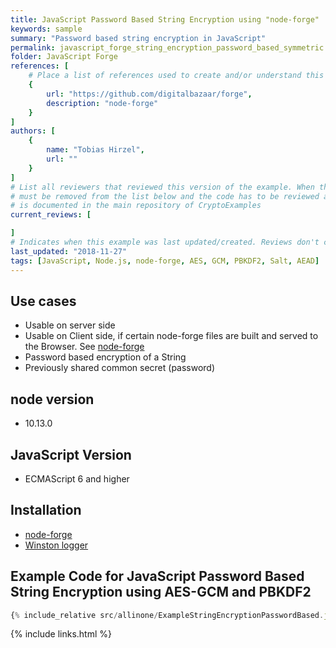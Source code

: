 ```yaml
---
title: JavaScript Password Based String Encryption using "node-forge"
keywords: sample
summary: "Password based string encryption in JavaScript"
permalink: javascript_forge_string_encryption_password_based_symmetric.html
folder: JavaScript Forge
references: [
    # Place a list of references used to create and/or understand this example.
    {
        url: "https://github.com/digitalbazaar/forge",
        description: "node-forge"
    }
]
authors: [
    {
        name: "Tobias Hirzel",
        url: ""
    }
]
# List all reviewers that reviewed this version of the example. When the example is updated all old reviews
# must be removed from the list below and the code has to be reviewed again. The complete review process
# is documented in the main repository of CryptoExamples
current_reviews: [

]
# Indicates when this example was last updated/created. Reviews don't change this.
last_updated: "2018-11-27"
tags: [JavaScript, Node.js, node-forge, AES, GCM, PBKDF2, Salt, AEAD] 
---
```


## Use cases

- Usable on server side
- Usable on Client side, if certain node-forge files are built and served to the Browser. See [node-forge](https://github.com/digitalbazaar/forge)
- Password based encryption of a String
- Previously shared common secret (password)

## node version

- 10.13.0

## JavaScript Version

- ECMAScript 6 and higher

## Installation

- [node-forge](https://github.com/digitalbazaar/forge)
- [Winston logger](https://github.com/winstonjs/winston)

## Example Code for JavaScript Password Based String Encryption using AES-GCM and PBKDF2

```js
{% include_relative src/allinone/ExampleStringEncryptionPasswordBased.js %}
```

{% include links.html %}
